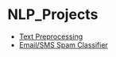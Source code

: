 # NLP_Projects

 - [Text Preprocessing](https://github.com/TejasPosupo/NLP_Projects/tree/NLP/Text_Preprocessing)
 - [Email/SMS Spam Classifier](https://github.com/TejasPosupo/NLP_Projects/tree/NLP/Email%20Spam%20Classifier)
